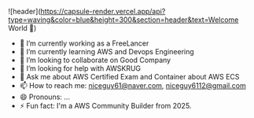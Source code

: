 ![header](https://capsule-render.vercel.app/api?type=waving&color=blue&height=300&section=header&text=Welcome World 👋)
<!--
**niceguy61/niceguy61** is a ✨ _special_ ✨ repository because its `README.md` (this file) appears on your GitHub profile.

Here are some ideas to get you started:
-->

- 🔭 I’m currently working as a FreeLancer
- 🌱 I’m currently learning AWS and Devops Engineering
- 👯 I’m looking to collaborate on Good Company
- 🤔 I’m looking for help with AWSKRUG
- 💬 Ask me about AWS Certified Exam and Container about AWS ECS
- 📫 How to reach me: niceguy61@naver.com, niceguy6112@gmail.com
- 😄 Pronouns: ...
- ⚡ Fun fact: I'm a AWS Community Builder from 2025.
